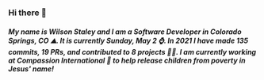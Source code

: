 ### Hi there 👋

##### My name is Wilson Staley and I am a Software Developer in Colorado Springs, CO ⛰.  It is currently Sunday, May 2 ⌚. In 2021 I have made 135 commits, 19 PRs, and contributed to 8 projects 👨‍💻. I am currently working at Compassion International 🏢 to help release children from poverty in Jesus' name!